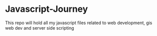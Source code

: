 # Javascript-Journey
This repo will hold all my javascript files related to web development, gis web dev and server side scripting
